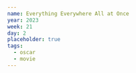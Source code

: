 ```yaml
---
name: Everything Everywhere All at Once
year: 2023
week: 21
day: 2
placeholder: true
tags:
  - oscar
  - movie
---
```

